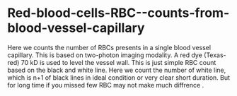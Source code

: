 # Red-blood-cells-RBC--counts-from-blood-vessel-capillary
Here we counts the number of RBCs presents in a single blood vessel capillary. This is based on two-photon imaging modality. A red dye (Texas-red) 70 kD is used to level the vessel wall. 
This is just simple RBC count based on the black and white line. Here we count the number of white line, which is n+1 of black lines in ideal condition or very clear short duration. But for long time if you missed few RBC may not make much diffrence . 
